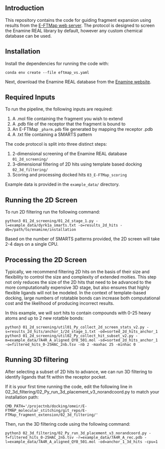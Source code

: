 ## Introduction

   This repository contains the code for guiding fragment expansion using results from the 
   [E-FTMap web server](https://eftmap.bu.edu/). The protocol is designed to screen the 
   Enamine REAL library by default, however any custom chemical database can be used.

## Installation
   
   Install the dependencies for running the code with:
   ```
   conda env create --file eftmap_vs.yaml
   ```

   Next, download the Enamine REAL database from the [Enamine website](https://enamine.net/compound-collections/real-compounds/real-database).

## Required Inputs
   
   To run the pipeline, the following inputs are required:

   1) A .mol file containing the fragment you wish to extend
   2) A .pdb file of the receptor that the fragment is bound to
   3) An E-FTMap ```_pharm.pdb``` file generated by mapping the receptor .pdb
   4) A .txt file containing a SMARTS pattern

   The code protocol is split into three distinct steps:
   1) 2-dimensional screening of the Enamine REAL database ```01_2d_screening/```
   2) 3-dimensional filtering of 2D hits using template based docking ```02_3d_filtering/```
   3) Scoring and processing docked hits ```03_E-FTMap_scoring```

   Example data is provided in the ```example_data/``` directory.

## Running the 2D Screen

   To run 2D filtering run the following command:
   ```
   python3 01_2d_screening/01_2d_stage_1.py -l=example_data/dyrk1a_smarts.txt -o=results_2d_hits -db=/path/to/enamine/installation
   ```
   Based on the number of SMARTS patterns provided, the 2D screen will take 2-4 days on a single CPU.


## Processing the 2D Screen

   Typically, we recommend filtering 2D hits on the basis of their size and flexibility to control the size and complexity of extended moities.
   This step not only reduces the size of the 2D hits that need to be advanced to the more computationally expensive 3D stage, but also ensures that highly flexible ligands will not be modeled. In the context of template-based docking, large numbers of rotatable bonds can increase both computational cost and the likelihood of producing incorrect results.
   
   In this example, we will sort hits to contain compounds with 0-25 heavy atoms and up to 2 new rotatble bonds:
   ```
   python3 01_2d_screening/util01_Py_collect_2d_screen_stats_v2.py -s=results_2d_hits/anchor_1/2d_stage_1.txt -od=sorted_2d_hits_anchor_1
   python3 01_2d_screening/util02_Py_collect_hit_subset_v2.py -m=example_data/7A4R_A_aligned_QY8_501.mol -sd=sorted_2d_hits_anchor_1 -o=filtered_hits_0-25HAC_2nb.tsv -nb 2 -maxhac 25 -minhac 0
   ```

## Running 3D filtering
   
   After selecting a subset of 2D hits to advance, we can run 3D filtering to identify ligands that fit within the receptor pocket.
   
   If it is your first time running the code, edit the following line in 02_3d_filtering/02_Py_run_3d_placement_v3_norandcoord.py to match your installation path:
   ```
   CMD_PATH='/projectnb/docking/omeir/E-FTMAP_molecular_stitching/git_repo/E-FTMap_fragment_extension/02_3d_filtering/'
   ```

   Then, run the 3D filtering code using the following command:
   ```
   python3 02_3d_filtering/02_Py_run_3d_placement_v3_norandcoord.py -f=filtered_hits_0-25HAC_2nb.tsv -r=example_data/7A4R_A_rec.pdb -l=example_data/7A4R_A_aligned_QY8_501.mol -od=anchor_1_3d_hits -cpu=1
   ```

